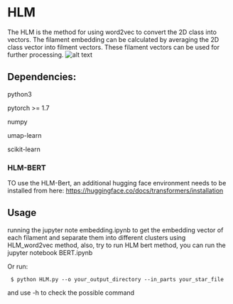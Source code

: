 # HLM

The HLM is the method for using word2vec to convert the 2D class into vectors. The filament embedding can be calculated by averaging the 2D class vector into filment vectors. These filament vectors can be used for further processing. 
![alt text](https://github.com/smallelephant9516/HLM/blob/master/HLM.png)

## Dependencies:

python3

pytorch >= 1.7

numpy

umap-learn

scikit-learn

### HLM-BERT
TO use the HLM-Bert, an additional hugging face environment needs to be installed from here: https://huggingface.co/docs/transformers/installation

## Usage

running the jupyter note embedding.ipynb to get the embedding vector of each filament and separate them into different clusters using HLM_word2vec method, also, try to run HLM bert method, you can run the jupyter notebook BERT.ipynb

Or run:

     $ python HLM.py --o your_output_directory --in_parts your_star_file
and use -h to check the possible command

  
